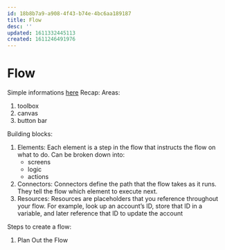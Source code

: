 ```yaml
---
id: 18b8b7a9-a908-4f43-b74e-4bc6aa189187
title: Flow
desc: ''
updated: 1611332445113
created: 1611246491976
---
```


# Flow

Simple informations [here](https://trailhead.salesforce.com/content/learn/modules/flow-basics/meet-flow-builder?trail_id=build-flows-with-flow-builder) 
Recap:
Areas:
1. toolbox
2. canvas
3. button bar

Building blocks:
1. Elements: Each element is a step in the flow that instructs the flow on what to do. Can be broken down into:
    - screens
    - logic
    - actions
2. Connectors: Connectors define the path that the flow takes as it runs. They tell the flow which element to execute next.
3. Resources: Resources are placeholders that you reference throughout your flow. For example, look up an account’s ID, store that ID in a variable, and later reference that ID to update the account


Steps to create a flow:
1. Plan Out the Flow